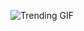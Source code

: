 
<!-- GIF_SECTION -->
![Trending GIF](https://media1.giphy.com/media/v1.Y2lkPThiYjIxNzcyYm1pbnFydGc4ZGtzMTd0OTk1enN6ZGh0MzBoZG5zaHRhNXo1aWdicCZlcD12MV9naWZzX3NlYXJjaCZjdD1n/An7V0fylHZKGYd7dxw/giphy.gif)
<!-- END_GIF_SECTION -->
